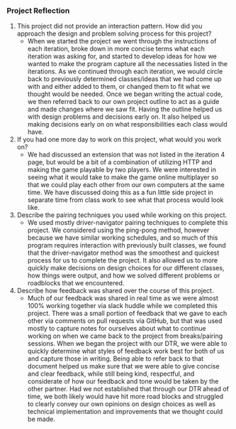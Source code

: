 ### Project Reflection

1. This project did not provide an interaction pattern. How did you approach the design and problem solving process for this project?
    - When we started the project we went through the instructions of each iteration, broke down in more concise terms what each iteration was asking for, and started to develop ideas for how we wanted to make the program capture all the necessaties listed in the iterations. As we continued through each iteration, we would circle back to previously determined classes/ideas that we had come up with and either added to them, or changed them to fit what we thought would be needed. Once we began writing the actual code, we then referred back to our own project outline to act as a guide and made changes where we saw fit. Having the outline helped us with design problems and decisions early on. It also helped us making decisions early on on what responsibilities each class would have.
2. If you had one more day to work on this project, what would you work on?
    - We had discussed an extension that was not listed in the iteration 4 page, but would be a bit of a combination of utilizing HTTP and making the game playable by two players. We were interested in seeing what it would take to make the game online multiplayer so that we could play each other from our own computers at the same time. We have discussed doing this as a fun little side project in separate time from class work to see what that process would look like.
3. Describe the pairing techniques you used while working on this project.
    - We used mostly driver-navigator pairing techniques to complete this project. We considered using the ping-pong method, however because we have similar working schedules, and so much of this program requires interaction with previously built classes, we found that the driver-navigator method was the smoothest and quickest process for us to complete the project. It also allowed us to more quickly make decisions on design choices for our different classes, how things were output, and how we solved different problems or roadblocks that we encountered.
4. Describe how feedback was shared over the course of this project.
    - Much of our feedback was shared in real time as we were almost 100% working together via slack huddle while we completed this project. There was a small portion of feedback that we gave to each other via comments on pull requests via GitHub, but that was used mostly to capture notes for ourselves about what to continue working on when we came back to the project from breaks/pairing sessions. When we began the project with our DTR, we were able to quickly determine what styles of feedback work best for both of us and capture those in writing. Being able to refer back to that document helped us make sure that we were able to give concise and clear feedback, while still being kind, respectful, and considerate of how our feedback and tone would be taken by the other partner. Had we not established that through our DTR ahead of time, we both likely would have hit more road blocks and struggled to clearly convey our own opinions on design choices as well as technical implementation and improvements that we thought could be made.